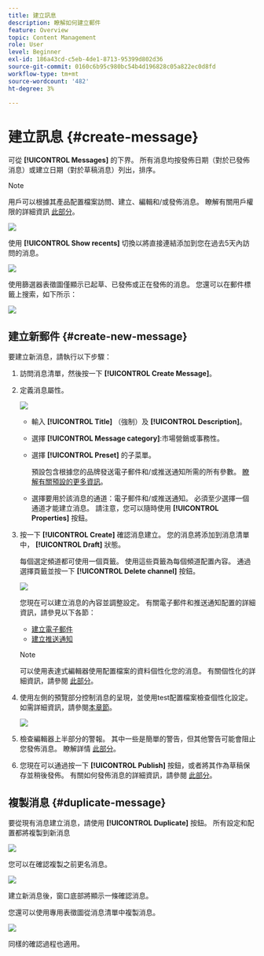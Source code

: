 ```yaml
---
title: 建立訊息
description: 瞭解如何建立郵件
feature: Overview
topic: Content Management
role: User
level: Beginner
exl-id: 186a43cd-c5eb-4de1-8713-95399d802d36
source-git-commit: 0160c6b95c980bc54b4d196828c05a822ec0d8fd
workflow-type: tm+mt
source-wordcount: '482'
ht-degree: 3%

---
```


# 建立訊息 {#create-message}

可從 **[!UICONTROL Messages]** 的下界。 所有消息均按發佈日期（對於已發佈消息）或建立日期（對於草稿消息）列出，排序。

>[!NOTE]
>
>用戶可以根據其產品配置檔案訪問、建立、編輯和/或發佈消息。 瞭解有關用戶權限的詳細資訊 [此部分](../administration/permissions.md)。

![](assets/messages-list.png)

使用 **[!UICONTROL Show recents]** 切換以將直接連結添加到您在過去5天內訪問的消息。

![](assets/show-recent-messages.png)

使用篩選器表徵圖僅顯示已起草、已發佈或正在發佈的消息。 您還可以在郵件標籤上搜索，如下所示：

![](assets/filter-messages.png)

## 建立新郵件 {#create-new-message}

要建立新消息，請執行以下步驟：

1. 訪問消息清單，然後按一下 **[!UICONTROL Create Message]**。

1. 定義消息屬性。

   ![](assets/create-message-properties.png)

   * 輸入 **[!UICONTROL Title]** （強制）及 **[!UICONTROL Description]**。

   * 選擇 **[!UICONTROL Message category]**:市場營銷或事務性。

   * 選擇 **[!UICONTROL Preset]** 的子菜單。

      預設包含根據您的品牌發送電子郵件和/或推送通知所需的所有參數。 [瞭解有關預設的更多資訊](../configuration/message-presets.md)。

   * 選擇要用於該消息的通道：電子郵件和/或推送通知。 必須至少選擇一個通道才能建立消息。
   請注意，您可以隨時使用 **[!UICONTROL Properties]** 按鈕。

1. 按一下 **[!UICONTROL Create]** 確認消息建立。 您的消息將添加到消息清單中， **[!UICONTROL Draft]** 狀態。

   每個選定頻道都可使用一個頁籤。 使用這些頁籤為每個頻道配置內容。 通過選擇頁籤並按一下 **[!UICONTROL Delete channel]** 按鈕。

   ![](assets/create-messages-content.png)

   您現在可以建立消息的內容並調整設定。 有關電子郵件和推送通知配置的詳細資訊，請參見以下各節：

   * [建立電子郵件](create-email.md)
   * [建立推送通知](create-push.md)

   >[!NOTE]
   >   
   >可以使用表達式編輯器使用配置檔案的資料個性化您的消息。 有關個性化的詳細資訊，請參閱 [此部分](../personalization/personalize.md)。

1. 使用左側的預覽部分控制消息的呈現，並使用test配置檔案檢查個性化設定。 如需詳細資訊，請參閱[本章節](preview.md)。

   ![](assets/messages-simple-preview.png)

1. 檢查編輯器上半部分的警報。  其中一些是簡單的警告，但其他警告可能會阻止您發佈消息。 瞭解詳情 [此部分](alerts.md)。

1. 您現在可以通過按一下 **[!UICONTROL Publish]** 按鈕，或者將其作為草稿保存並稍後發佈。 有關如何發佈消息的詳細資訊，請參閱 [此部分](publish-manage-message.md)。

## 複製消息 {#duplicate-message}

要從現有消息建立消息，請使用 **[!UICONTROL Duplicate]** 按鈕。 所有設定和配置都將複製到新消息

![](assets/message-duplicate.png)

您可以在確認複製之前更名消息。

![](assets/message-duplicate-confirm.png)

建立新消息後，窗口底部將顯示一條確認消息。

您還可以使用專用表徵圖從消息清單中複製消息。

![](assets/message-duplicate-from-list.png)

同樣的確認過程也適用。
